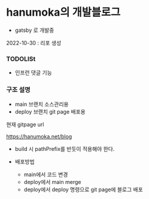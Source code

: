 # hanumoka의 개발블로그

- gatsby 로 개발중

2022-10-30 : 리포 생성

### TODOLISt

- 인프런 댓글 기능

### 구조 설명

- main 브랜치 소스관리용
- deploy 브랜치 git page 배포용

현재 gitpage url

https://hanumoka.net/blog

- build 시 pathPrefix를 반듯이 적용해야 한다.

- 배포방법
  - main에서 코드 변경
  - deploy에서 main merge
  - deploy에서 deploy 명령으로 git page에 블로그 배포
